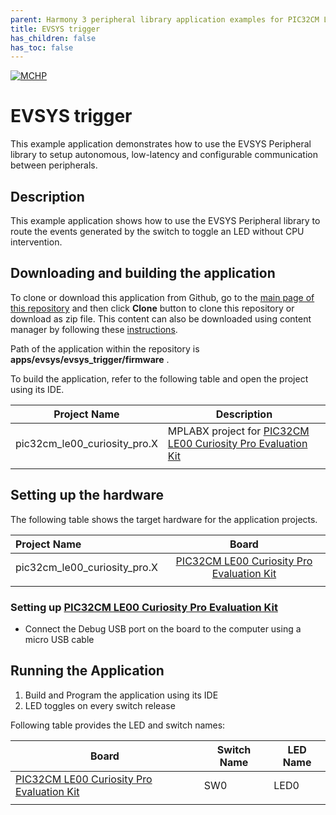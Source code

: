 ```yaml
---
parent: Harmony 3 peripheral library application examples for PIC32CM LE/LS family
title: EVSYS trigger 
has_children: false
has_toc: false
---
```


[![MCHP](https://www.microchip.com/ResourcePackages/Microchip/assets/dist/images/logo.png)](https://www.microchip.com)

# EVSYS trigger

This example application demonstrates how to use the EVSYS Peripheral library to setup autonomous, low-latency and configurable communication between peripherals.

## Description

This example application shows how to use the EVSYS Peripheral library to route the events generated by the switch to toggle an LED without CPU intervention.

## Downloading and building the application

To clone or download this application from Github, go to the [main page of this repository](https://github.com/Microchip-MPLAB-Harmony/csp_apps_pic32cm_le_ls) and then click **Clone** button to clone this repository or download as zip file.
This content can also be downloaded using content manager by following these [instructions](https://github.com/Microchip-MPLAB-Harmony/contentmanager/wiki).

Path of the application within the repository is **apps/evsys/evsys_trigger/firmware** .

To build the application, refer to the following table and open the project using its IDE.

| Project Name      | Description                                    |
| ----------------- | ---------------------------------------------- |
| pic32cm_le00_curiosity_pro.X | MPLABX project for [PIC32CM LE00 Curiosity Pro Evaluation Kit]() |
|||

## Setting up the hardware

The following table shows the target hardware for the application projects.

| Project Name| Board|
|:---------|:---------:|
| pic32cm_le00_curiosity_pro.X | [PIC32CM LE00 Curiosity Pro Evaluation Kit]()
|||

### Setting up [PIC32CM LE00 Curiosity Pro Evaluation Kit]()

- Connect the Debug USB port on the board to the computer using a micro USB cable

## Running the Application

1. Build and Program the application using its IDE
2. LED toggles on every switch release

Following table provides the LED and switch names:

| Board      | Switch Name | LED Name |
| ---------- | ---------| ------------|
| [PIC32CM LE00 Curiosity Pro Evaluation Kit]() | SW0 | LED0 |
||||
